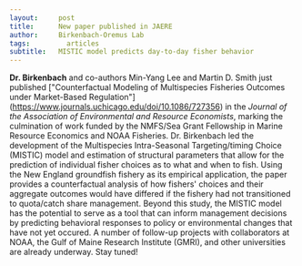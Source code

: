 ```yaml
---
layout:     post
title:      New paper published in JAERE
author:     Birkenbach-Oremus Lab
tags: 		  articles
subtitle:  	MISTIC model predicts day-to-day fisher behavior
---
```

<!-- Start Writing Below in Markdown -->
**Dr. Birkenbach** and co-authors Min-Yang Lee and Martin D. Smith just published ["Counterfactual Modeling of Multispecies Fisheries Outcomes under Market-Based Regulation"] (https://www.journals.uchicago.edu/doi/10.1086/727356) in the *Journal of the Association of Environmental and Resource Economists*, marking the culmination of work funded by the NMFS/Sea Grant Fellowship in Marine Resource Economics and NOAA Fisheries. Dr. Birkenbach led the development of the Multispecies Intra-Seasonal Targeting/timing Choice (MISTIC) model and estimation of structural parameters that allow for the prediction of individual fisher choices as to what and when to fish. Using the New England groundfish fishery as its empirical application, the paper provides a counterfactual analysis of how fishers' choices and their aggregate outcomes would have differed if the fishery had not transitioned to quota/catch share management. Beyond this study, the MISTIC model has the potential to serve as a tool that can inform management decisions by predicting behavioral responses to policy or environmental changes that have not yet occured. A number of follow-up projects with collaborators at NOAA, the Gulf of Maine Research Institute (GMRI), and other universities are already underway. Stay tuned! 
